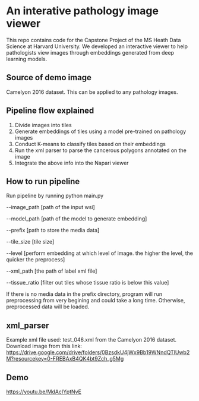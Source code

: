 # An interative pathology image viewer
This repo contains code for the Capstone Project of the MS Heath Data Science at Harvard University. We developed an interactive viewer to help pathologists view images through embeddings generated from deep learning models. 

## Source of demo image
Camelyon 2016 dataset. This can be applied to any pathology images. 

## Pipeline flow explained
1. Divide images into tiles
2. Generate embeddings of tiles using a model pre-trained on pathology images
3. Conduct K-means to classify tiles based on their embeddings
4. Run the xml parser to parse the cancerous polygons annotated on the image
5. Integrate the above info into the Napari viewer

## How to run pipeline
Run pipeline by running
python main.py 

--image_path [path of the input wsi]

--model_path [path of the model to generate embedding] 

--prefix [path to store the media data] 

--tile_size [tile size]

--level [perform embedding at which level of image. the higher the level, the quicker the preprocess]

--xml_path [the path of label xml file]

--tissue_ratio [filter out tiles whose tissue ratio is below this value]

If there is no media data in the prefix directory, program will run preprocessing from very begining and could take a long time. Otherwise, preprocessed data will be loaded.

## xml_parser
Example xml file used: test_046.xml from the Camelyon 2016 dataset. Download image from this link: https://drive.google.com/drive/folders/0BzsdkU4jWx9Bb19WNndQTlUwb2M?resourcekey=0-FREBAxB4QK4bt9Zch_g5Mg

## Demo
https://youtu.be/MdAcIYptNvE
